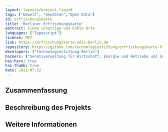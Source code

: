 ```yaml
---
layout: layouts/project.liquid
tags: ["Umwelt", "Geodaten","Open Data"]
id: erfrischungskarte
title: 'Berliner Erfrischungskarte'
abstract: Finde schattige und kühle Orte
languages: ["Typescript"]
license: MIT
link: https://erfrischungskarte.odis-berlin.de
repository: https://github.com/technologiestiftung/erfrischungskarte-frontend
developers: ["Technologiestiftung Berlin"]
backers: ["Senatsverwaltung für Wirtschaft, Energie und Betriebe und Senatskanzlei Berlin"]
has-hero: true
has-thumb: true
date: 2021-07-22
---
```


## Zusammenfassung




## Beschreibung des Projekts




## Weitere Informationen


